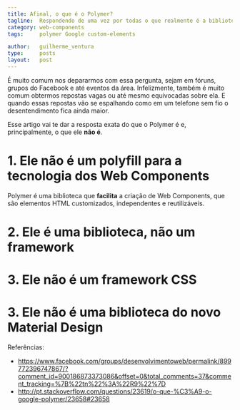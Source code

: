 ```yaml
---
title: Afinal, o que é o Polymer?
tagline:  Respondendo de uma vez por todas o que realmente é a biblioteca da Google (e principalmente: o que ela não é)
category: web-components
tags:     polymer Google custom-elements

author:   guilherme_ventura
type:     posts
layout:   post
---
```


É muito comum nos depararmos com essa pergunta, sejam em fóruns, grupos do Facebook e até eventos da área. Infelizmente, também é muito comum obtermos repostas vagas ou até mesmo equivocadas sobre ela. E quando essas repostas vão se espalhando como em um telefone sem fio o desentendimento fica ainda maior.

Esse artigo vai te dar a resposta exata do que o Polymer é e, principalmente, o que ele **não é**.

# 1. Ele não é um polyfill para a tecnologia dos Web Components
Polymer é uma biblioteca que **facilita** a criação de Web Components, que são elementos HTML customizados, independentes e reutilizáveis.

# 2. Ele é uma biblioteca, não um framework


# 3. Ele não é um framework CSS
# 3. Ele não é uma biblioteca do novo Material Design

Referências:

- https://www.facebook.com/groups/desenvolvimentoweb/permalink/899772396747867/?comment_id=900186873373086&offset=0&total_comments=37&comment_tracking=%7B%22tn%22%3A%22R9%22%7D
- http://pt.stackoverflow.com/questions/23619/o-que-%C3%A9-o-google-polymer/23658#23658